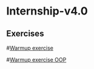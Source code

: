 # Internship-v4.0

## Exercises
#[Warmup exercise](https://github.com/Ammar-Raneez/Internship-v4.0/tree/main/warmup-exercise)

#[Warmup exercise OOP](https://github.com/Ammar-Raneez/Internship-v4.0/tree/main/warmup-exercise-oop)

